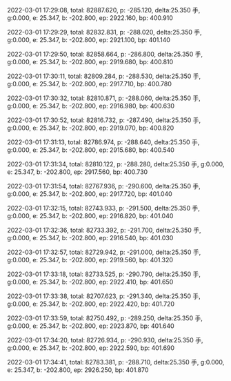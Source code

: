 2022-03-01 17:29:08, total: 82887.620, p: -285.120, delta:25.350 手, g:0.000, e: 25.347, b: -202.800, ep: 2922.160, bp: 400.910

2022-03-01 17:29:29, total: 82832.831, p: -288.020, delta:25.350 手, g:0.000, e: 25.347, b: -202.800, ep: 2921.100, bp: 401.140

2022-03-01 17:29:50, total: 82858.664, p: -286.800, delta:25.350 手, g:0.000, e: 25.347, b: -202.800, ep: 2919.680, bp: 400.810

2022-03-01 17:30:11, total: 82809.284, p: -288.530, delta:25.350 手, g:0.000, e: 25.347, b: -202.800, ep: 2917.710, bp: 400.780

2022-03-01 17:30:32, total: 82810.871, p: -288.060, delta:25.350 手, g:0.000, e: 25.347, b: -202.800, ep: 2916.980, bp: 400.630

2022-03-01 17:30:52, total: 82816.732, p: -287.490, delta:25.350 手, g:0.000, e: 25.347, b: -202.800, ep: 2919.070, bp: 400.820

2022-03-01 17:31:13, total: 82786.974, p: -288.640, delta:25.350 手, g:0.000, e: 25.347, b: -202.800, ep: 2915.680, bp: 400.540

2022-03-01 17:31:34, total: 82810.122, p: -288.280, delta:25.350 手, g:0.000, e: 25.347, b: -202.800, ep: 2917.560, bp: 400.730

2022-03-01 17:31:54, total: 82767.936, p: -290.600, delta:25.350 手, g:0.000, e: 25.347, b: -202.800, ep: 2917.720, bp: 401.040

2022-03-01 17:32:15, total: 82743.933, p: -291.500, delta:25.350 手, g:0.000, e: 25.347, b: -202.800, ep: 2916.820, bp: 401.040

2022-03-01 17:32:36, total: 82733.392, p: -291.700, delta:25.350 手, g:0.000, e: 25.347, b: -202.800, ep: 2916.540, bp: 401.030

2022-03-01 17:32:57, total: 82729.942, p: -291.000, delta:25.350 手, g:0.000, e: 25.347, b: -202.800, ep: 2919.560, bp: 401.320

2022-03-01 17:33:18, total: 82733.525, p: -290.790, delta:25.350 手, g:0.000, e: 25.347, b: -202.800, ep: 2922.410, bp: 401.650

2022-03-01 17:33:38, total: 82707.623, p: -291.340, delta:25.350 手, g:0.000, e: 25.347, b: -202.800, ep: 2922.420, bp: 401.720

2022-03-01 17:33:59, total: 82750.492, p: -289.250, delta:25.350 手, g:0.000, e: 25.347, b: -202.800, ep: 2923.870, bp: 401.640

2022-03-01 17:34:20, total: 82726.934, p: -290.930, delta:25.350 手, g:0.000, e: 25.347, b: -202.800, ep: 2922.590, bp: 401.690

2022-03-01 17:34:41, total: 82783.381, p: -288.710, delta:25.350 手, g:0.000, e: 25.347, b: -202.800, ep: 2926.250, bp: 401.870